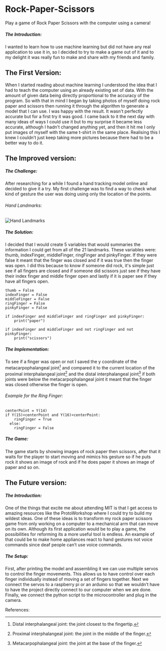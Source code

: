 # Rock-Paper-Scissors
Play a game of Rock Paper Scissors with the computer using a camera!

##### The Introduction:

  I wanted to learn how to use machine learning but did not have any real application to use it in, so I decided to try to make a game out of it and to my delight it was really fun to make and share with my friends and family.

## The First Version:

  When I started reading about machine learning I understood the idea that I had to teach the computer using an already existing set of data. With the amount of given data being directly proportional to the accuracy of the program. So with that in mind I began by taking photos of myself doing rock paper and scissors then running it through the algorithm to generate a model that I can use. I was happy with the result. It wasn't perfectly accurate but for a first try it was good. I came back to it the next day with many ideas of ways I could use it but to my surprise it became less accurate, although I hadn’t changed anything yet, and then it hit me I only put images of myself with the same t-shirt in the same place. Realising this I knew I couldn’t just keep taking more pictures because there had to be a better way to do it.


## The Improved version:

  ##### The Challenge:

   After researching for a while I found a hand tracking model online and decided to give it a try. My first challenge was to find a way to check what kind of gesture the user was doing using only the location of the points. 
   
   ###### Hand Landmarks:
   
   ![Hand Landmarks](https://user-images.githubusercontent.com/95291720/148080906-0c5803b5-2d22-4dd3-b445-b7bb69599dd7.PNG)

  ##### The Solution: 

  I decided that I would create 5 variables that would summaries the information I could get from all of the 21 landmarks. These variables were: thumb, indexFinger, middleFinger, ringFinger and pinkyFinger. If they were false it meant that the finger was closed and if it was true then the finger was open. I did this because to know if someone did rock, it's simple just see if all fingers are closed and if someone did scissors just see if they have their index finger and middle finger open and lastly if it is paper see if they have all fingers open.
  
  ```
  thumb = False
  indexFinger = False
  middleFinger = False
  ringFinger = False
  pinkyFinger = False
  ```
  
  ```
  if indexFinger and middleFinger and ringFinger and pinkyFinger:
      print("paper")
  ```
  
  ```
  if indexFinger and middleFinger and not ringFinger and not pinkyFinger:
      print("scissors")
  ```

  ##### The Implementation:

  To see if a finger was open or not I saved the y coordinate of the metacarpophalangeal joint[^1] and compared it to the current location of the proximal interphalangeal joint[^2] and the distal interphalangeal joint[^3] if both joints were below the metacarpophalangeal joint it meant that the finger was closed otherwise the finger is open.
  
  ###### Example for the Ring Finger:
  
  ```
  centerPoint = Y(14)
  if Y(15)<centerPoint and Y(16)<centerPoint:
      ringFinger = True
    else:
      ringFinger = False
  ```

  ##### The Game:

  The game starts by showing images of rock paper then scissors, after that it waits for the player to start moving and mimics his gesture so if he puts rock it shows an image of rock and if he does paper it shows an image of paper and so on.


## The Future version:


  ##### The Introduction:

  One of the things that excite me about attending MIT is that I get access to amazing resources like the ProtoWorkshop where I could try to build my wildest ideas. One of these ideas is to transform my rock paper scissors game from only working on a computer to a mechanical arm that can move on its own. Although its first application would be to play a game, the possibilities for reforming its a more useful tool is endless. An example of that could be to make home appliances react to hand gestures not voice commands since deaf people can’t use voice commands.

  ##### The Setup: 

  First, after printing the model and assembling it we can use multiple servos to control the finger movements. This allows us to have control over each finger individually instead of moving a set of fingers together. Next we connect the servos to a raspberry pi or an arduino so that we wouldn’t have to have the project directly connect to our computer when we are done. Finally, we connect the python script to the microcontroller and plug in the camera.






References: 

[^1]: Distal interphalangeal joint: the joint closest to the fingertip.

[^2]: Proximal interphalangeal joint: the joint in the middle of the finger.

[^3]: Metacarpophalangeal joint: the joint at the base of the finger.
